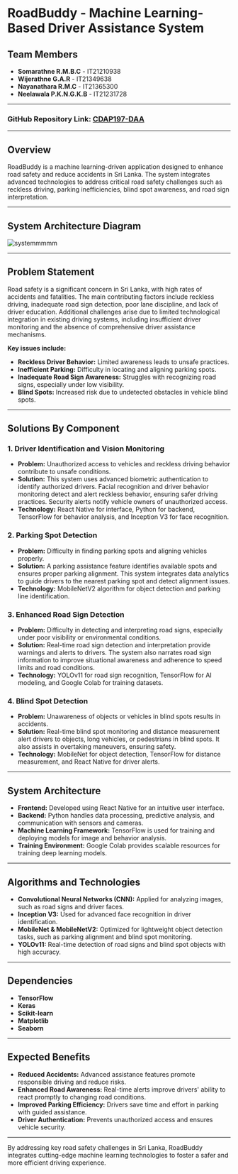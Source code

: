 # RoadBuddy - Machine Learning-Based Driver Assistance System

## Team Members

- **Somarathne R.M.B.C** - IT21210938
- **Wijerathne G.A.R** - IT21349638
- **Nayanathara R.M.C** - IT21365300
- **Neelawala P.K.N.G.K.B** - IT21231728
  
---

### GitHub Repository Link: [CDAP197-DAA](https://github.com/bimsara2333/CDAP197-DAA)

---

## Overview

RoadBuddy is a machine learning-driven application designed to enhance road safety and reduce accidents in Sri Lanka. The system integrates advanced technologies to address critical road safety challenges such as reckless driving, parking inefficiencies, blind spot awareness, and road sign interpretation.

---

## System Architecture Diagram

![systemmmmm](https://github.com/user-attachments/assets/b8ed6447-17d1-488c-a73b-9bfb8e8f2868)


---

## Problem Statement
Road safety is a significant concern in Sri Lanka, with high rates of accidents and fatalities. The main contributing factors include reckless driving, inadequate road sign detection, poor lane discipline, and lack of driver education. Additional challenges arise due to limited technological integration in existing driving systems, including insufficient driver monitoring and the absence of comprehensive driver assistance mechanisms.

**Key issues include:**

- **Reckless Driver Behavior:** Limited awareness leads to unsafe practices.
- **Inefficient Parking:** Difficulty in locating and aligning parking spots.
- **Inadequate Road Sign Awareness:** Struggles with recognizing road signs, especially under low visibility.
- **Blind Spots:** Increased risk due to undetected obstacles in vehicle blind spots.

---

## Solutions By Component

### 1. **Driver Identification and Vision Monitoring**

- **Problem:** Unauthorized access to vehicles and reckless driving behavior contribute to unsafe conditions.
- **Solution:** This system uses advanced biometric authentication to identify authorized drivers. Facial recognition and driver behavior monitoring detect and alert reckless behavior, ensuring safer driving practices. Security alerts notify vehicle owners of unauthorized access.
- **Technology:** React Native for interface, Python for backend, TensorFlow for behavior analysis, and Inception V3 for face recognition.

### 2. **Parking Spot Detection**

- **Problem:** Difficulty in finding parking spots and aligning vehicles properly.
- **Solution:** A parking assistance feature identifies available spots and ensures proper parking alignment. This system integrates data analytics to guide drivers to the nearest parking spot and detect alignment issues.
- **Technology:** MobileNetV2 algorithm for object detection and parking line identification.

### 3. **Enhanced Road Sign Detection**

- **Problem:** Difficulty in detecting and interpreting road signs, especially under poor visibility or environmental conditions.
- **Solution:** Real-time road sign detection and interpretation provide warnings and alerts to drivers. The system also narrates road sign information to improve situational awareness and adherence to speed limits and road conditions.
- **Technology:** YOLOv11 for road sign recognition, TensorFlow for AI modeling, and Google Colab for training datasets.

### 4. **Blind Spot Detection**

- **Problem:** Unawareness of objects or vehicles in blind spots results in accidents.
- **Solution:** Real-time blind spot monitoring and distance measurement alert drivers to objects, long vehicles, or pedestrians in blind spots. It also assists in overtaking maneuvers, ensuring safety.
- **Technology:** MobileNet for object detection, TensorFlow for distance measurement, and React Native for driver alerts.

---

## System Architecture

- **Frontend:** Developed using React Native for an intuitive user interface.
- **Backend:** Python handles data processing, predictive analysis, and communication with sensors and cameras.
- **Machine Learning Framework:** TensorFlow is used for training and deploying models for image and behavior analysis.
- **Training Environment:** Google Colab provides scalable resources for training deep learning models.

---

## Algorithms and Technologies

- **Convolutional Neural Networks (CNN):** Applied for analyzing images, such as road signs and driver faces.
- **Inception V3:** Used for advanced face recognition in driver identification.
- **MobileNet & MobileNetV2:** Optimized for lightweight object detection tasks, such as parking alignment and blind spot monitoring.
- **YOLOv11:** Real-time detection of road signs and blind spot objects with high accuracy.

---

## Dependencies

- **TensorFlow**
- **Keras**
- **Scikit-learn**
- **Matplotlib**
- **Seaborn**

---

## Expected Benefits

- **Reduced Accidents:** Advanced assistance features promote responsible driving and reduce risks.
- **Enhanced Road Awareness:** Real-time alerts improve drivers' ability to react promptly to changing road conditions.
- **Improved Parking Efficiency:** Drivers save time and effort in parking with guided assistance.
- **Driver Authentication:** Prevents unauthorized access and ensures vehicle security.

---

By addressing key road safety challenges in Sri Lanka, RoadBuddy integrates cutting-edge machine learning technologies to foster a safer and more efficient driving experience.

